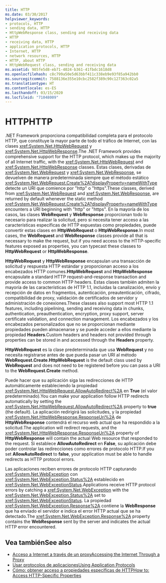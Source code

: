 ```yaml
---
title: HTTP
ms.date: 03/30/2017
helpviewer_keywords:
- protocols, HTTP
- sending data, HTTP
- HttpWebResponse class, sending and receiving data
- HTTP
- receiving data, HTTP
- application protocols, HTTP
- Internet, HTTP
- network resources, HTTP
- HTTP, about HTTP
- HttpWebRequest class, sending and receiving data
ms.assetid: 985fe5d8-eb71-4024-b361-41fbdc1618d8
ms.openlocfilehash: c8c799a50e5d63bbf411c338eb9e93f85a942bb0
ms.sourcegitcommit: 7588136e355e10cbc2582f389c90c127363c02a5
ms.translationtype: HT
ms.contentlocale: es-ES
ms.lasthandoff: 03/15/2020
ms.locfileid: "71048009"
---
```

# <a name="http"></a><span data-ttu-id="05c43-102">HTTP</span><span class="sxs-lookup"><span data-stu-id="05c43-102">HTTP</span></span>
<span data-ttu-id="05c43-103">.NET Framework proporciona compatibilidad completa para el protocolo HTTP, que constituye la mayor parte de todo el tráfico de Internet, con las clases <xref:System.Net.HttpWebRequest> y <xref:System.Net.HttpWebResponse>.</span><span class="sxs-lookup"><span data-stu-id="05c43-103">The .NET Framework provides comprehensive support for the HTTP protocol, which makes up the majority of all Internet traffic, with the <xref:System.Net.HttpWebRequest> and <xref:System.Net.HttpWebResponse> classes.</span></span> <span data-ttu-id="05c43-104">Estas clases, derivadas de <xref:System.Net.WebRequest> y <xref:System.Net.WebResponse>, se devuelven de manera predeterminada siempre que el método estático <xref:System.Net.WebRequest.Create%2A?displayProperty=nameWithType> detecte un URI que comience por "http" o "https".</span><span class="sxs-lookup"><span data-stu-id="05c43-104">These classes, derived from <xref:System.Net.WebRequest> and <xref:System.Net.WebResponse>, are returned by default whenever the static method <xref:System.Net.WebRequest.Create%2A?displayProperty=nameWithType> encounters a URI beginning with "http" or "https".</span></span> <span data-ttu-id="05c43-105">En la mayoría de los casos, las clases **WebRequest** y **WebResponse** proporcionan todo lo necesario para realizar la solicitud, pero si necesita tener acceso a las características específicas de HTTP expuestas como propiedades, puede convertir estas clases en **HttpWebRequest** o **HttpWebResponse**.</span><span class="sxs-lookup"><span data-stu-id="05c43-105">In most cases, the **WebRequest** and **WebResponse** classes provide all that is necessary to make the request, but if you need access to the HTTP-specific features exposed as properties, you can typecast these classes to **HttpWebRequest** or **HttpWebResponse**.</span></span>  
  
 <span data-ttu-id="05c43-106">**HttpWebRequest** y **HttpWebResponse** encapsulan una transacción de solicitud y respuesta HTTP estándar y proporcionan acceso a los encabezados HTTP comunes.</span><span class="sxs-lookup"><span data-stu-id="05c43-106">**HttpWebRequest** and **HttpWebResponse** encapsulate a standard HTTP request-and-response transaction and provide access to common HTTP headers.</span></span> <span data-ttu-id="05c43-107">Estas clases también admiten la mayoría de las características de HTTP 1.1, incluidas la canalización, envío y recepción de datos en fragmentos, autenticación, preautenticación, cifrado, compatibilidad de proxy, validación de certificados de servidor y administración de conexiones.</span><span class="sxs-lookup"><span data-stu-id="05c43-107">These classes also support most HTTP 1.1 features, including pipelining, sending and receiving data in chunks, authentication, preauthentication, encryption, proxy support, server certificate validation, and connection management.</span></span> <span data-ttu-id="05c43-108">Los encabezados y los encabezados personalizados que no se proporcionan mediante propiedades pueden almacenarse y se puede acceder a ellos mediante la propiedad **Headers**.</span><span class="sxs-lookup"><span data-stu-id="05c43-108">Custom headers and headers not provided through properties can be stored in and accessed through the **Headers** property.</span></span>  
  
 <span data-ttu-id="05c43-109">**HttpWebRequest** es la clase predeterminada que usa **WebRequest** y no necesita registrarse antes de que pueda pasar un URI al método **WebRequest.Create**.</span><span class="sxs-lookup"><span data-stu-id="05c43-109">**HttpWebRequest** is the default class used by **WebRequest** and does not need to be registered before you can pass a URI to the **WebRequest.Create** method.</span></span>  
  
 <span data-ttu-id="05c43-110">Puede hacer que su aplicación siga las redirecciones de HTTP automáticamente estableciendo la propiedad <xref:System.Net.HttpWebRequest.AllowAutoRedirect%2A> en **True** (el valor predeterminado).</span><span class="sxs-lookup"><span data-stu-id="05c43-110">You can make your application follow HTTP redirects automatically by setting the <xref:System.Net.HttpWebRequest.AllowAutoRedirect%2A> property to **true** (the default).</span></span> <span data-ttu-id="05c43-111">La aplicación redirigirá las solicitudes, y la propiedad <xref:System.Net.HttpWebResponse.ResponseUri%2A> de **HttpWebResponse** contendrá el recurso web actual que ha respondido a la solicitud.</span><span class="sxs-lookup"><span data-stu-id="05c43-111">The application will redirect requests, and the <xref:System.Net.HttpWebResponse.ResponseUri%2A> property of **HttpWebResponse** will contain the actual Web resource that responded to the request.</span></span> <span data-ttu-id="05c43-112">Si establece **AllowAutoRedirect** en **False**, su aplicación debe poder controlar las redirecciones como errores de protocolo HTTP.</span><span class="sxs-lookup"><span data-stu-id="05c43-112">If you set **AllowAutoRedirect** to **false**, your application must be able to handle redirects as HTTP protocol errors.</span></span>  
  
 <span data-ttu-id="05c43-113">Las aplicaciones reciben errores de protocolo HTTP capturando <xref:System.Net.WebException> con <xref:System.Net.WebException.Status%2A> establecido en <xref:System.Net.WebExceptionStatus>.</span><span class="sxs-lookup"><span data-stu-id="05c43-113">Applications receive HTTP protocol errors by catching a <xref:System.Net.WebException> with the <xref:System.Net.WebException.Status%2A> set to <xref:System.Net.WebExceptionStatus>.</span></span> <span data-ttu-id="05c43-114">La propiedad <xref:System.Net.WebException.Response%2A> contiene la **WebResponse** que ha enviado el servidor e indica el error HTTP actual que se ha detectado.</span><span class="sxs-lookup"><span data-stu-id="05c43-114">The <xref:System.Net.WebException.Response%2A> property contains the **WebResponse** sent by the server and indicates the actual HTTP error encountered.</span></span>  
  
## <a name="see-also"></a><span data-ttu-id="05c43-115">Vea también</span><span class="sxs-lookup"><span data-stu-id="05c43-115">See also</span></span>

- [<span data-ttu-id="05c43-116">Acceso a Internet a través de un proxy</span><span class="sxs-lookup"><span data-stu-id="05c43-116">Accessing the Internet Through a Proxy</span></span>](accessing-the-internet-through-a-proxy.md)
- [<span data-ttu-id="05c43-117">Usar protocolos de aplicaciones</span><span class="sxs-lookup"><span data-stu-id="05c43-117">Using Application Protocols</span></span>](using-application-protocols.md)
- [<span data-ttu-id="05c43-118">Cómo: obtener acceso a propiedades específicas de HTTP</span><span class="sxs-lookup"><span data-stu-id="05c43-118">How to: Access HTTP-Specific Properties</span></span>](how-to-access-http-specific-properties.md)
